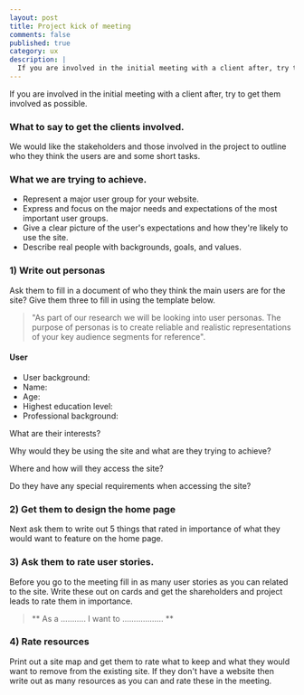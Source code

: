 ```yaml
---
layout: post
title: Project kick of meeting
comments: false
published: true
category: ux
description: |
  If you are involved in the initial meeting with a client after, try to get them involved as possible.
---
```


If you are involved in the initial meeting with a client after, try to get them involved as possible.

### What to say to get the clients involved.

We would like the stakeholders and those involved in the project to outline who they think the users are and some short tasks.

### What we are trying to achieve.

* Represent a major user group for your website.
* Express and focus on the major needs and expectations of the most important user groups.
* Give a clear picture of the user's expectations and how they're likely to use the site.
* Describe real people with backgrounds, goals, and values.

### 1) Write out personas

Ask them to fill in a document of who they think the main users are for the site? Give them three to fill in using the template below.

> "As part of our research we will be looking into user personas. The purpose of personas is to create reliable and realistic representations of your key audience segments for reference".

#### User

* User background:
* Name:
* Age:
* Highest education level:
* Professional background:

What are their interests?

Why would they be using the site and what are they trying to achieve?

Where and how will they access the site?

Do they have any special requirements when accessing the site?


### 2) Get them to design the home page

Next ask them to write out 5 things that rated in importance of what they would want to feature on the home page.

### 3) Ask them to rate user stories.

Before you go to the meeting fill in as many user stories as you can related to the site. Write these out on cards and get the shareholders and project leads to rate them in importance.

> ** As a ........... I want to .................. **


### 4) Rate resources

Print out a site map and get them to rate what to keep and what they would want to remove from the existing site. If they don't have a website then write out as many resources as you can and rate these in the meeting.
